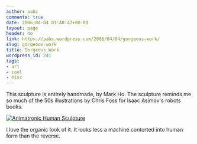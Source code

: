 ```yaml
---
author: aabs
comments: true
date: 2006-04-04 01:40:47+00:00
layout: page
header: no
link: https://aabs.wordpress.com/2006/04/04/gorgeous-work/
slug: gorgeous-work
title: Gorgeous Work
wordpress_id: 241
tags:
- art
- cool
- misc
---
```


This sculpture is entirely handmade, by Mark Ho. The sculpture reminds me so much of the 50s illustrations by Chris Foss for Isaac Asimov's robots books.

[![Animatronic Human Sculpture](http://www.makezine.com/blog/HoArt3.jpg)](http://www.makezine.com/blog/archive/2006/04/animatronic_human_sculpture.html?CMP=OTC-0D6B48984890)

I love the organic look of it. It looks less a machine contorted into human form than the reverse.
